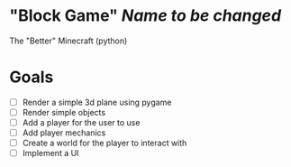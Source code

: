 # "Block Game" *Name to be changed*
The "Better" Minecraft (python)
<br />
# Goals <br/>
 - [ ] Render a simple 3d plane using pygame
 - [ ] Render simple objects
 - [ ] Add a player for the user to use
 - [ ] Add player mechanics
 - [ ] Create a world for the player to interact with
 - [ ] Implement a UI
